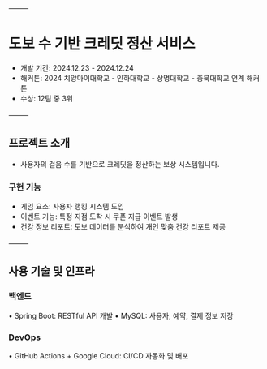 
⸻

# 도보 수 기반 크레딧 정산 서비스

- 개발 기간: 2024.12.23 - 2024.12.24
- 해커톤: 2024 치앙마이대학교 - 인하대학교 - 상명대학교 - 충북대학교 연계 해커톤
- 수상: 12팀 중 3위

⸻

## 프로젝트 소개

- 사용자의 걸음 수를 기반으로 크레딧을 정산하는 보상 시스템입니다.

### 구현 기능
- 게임 요소: 사용자 랭킹 시스템 도입
- 이벤트 기능: 특정 지점 도착 시 쿠폰 지급 이벤트 발생
- 건강 정보 리포트: 도보 데이터를 분석하여 개인 맞춤 건강 리포트 제공

⸻

## 사용 기술 및 인프라

### 백엔드 
• Spring Boot: RESTful API 개발 
• MySQL: 사용자, 예약, 결제 정보 저장 

### DevOps
• GitHub Actions + Google Cloud: CI/CD 자동화 및 배포
